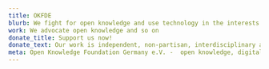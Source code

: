 ```yaml
---
title: OKFDE
blurb: We fight for open knowledge and use technology in the interests of civil society. Find out exactly what we do and what drives us.
work: We advocate open knowledge and so on
donate_title: Support us now!
donate_text: Our work is independent, non-partisan, interdisciplinary and non-commercial. With a donation you help us and our community.
meta: Open Knowledge Foundation Germany e.V. -  open knowledge, digital society, democratic participation
---
```

